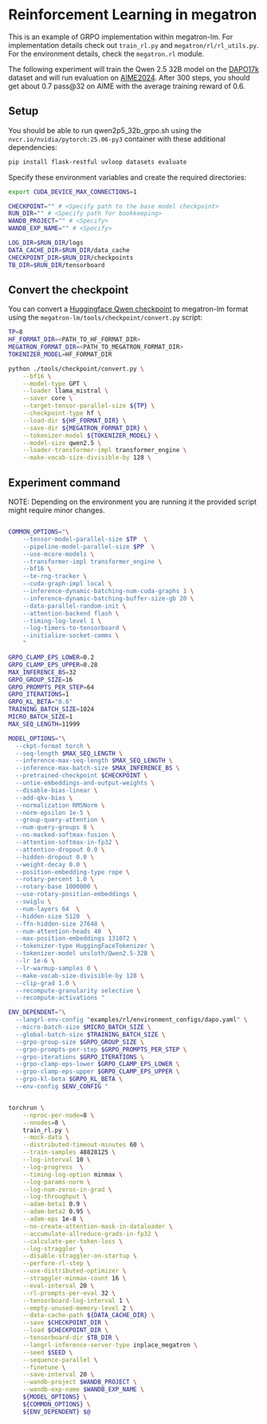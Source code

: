 # Reinforcement Learning in megatron

This is an example of GRPO implementation within megatron-lm.
For implementation details check out `train_rl.py` and `megatron/rl/rl_utils.py`.
For the environment details, check the `megatron.rl` module.

The following experiment will train the Qwen 2.5 32B model on the [DAPO17k](https://huggingface.co/datasets/BytedTsinghua-SIA/DAPO-Math-17k) dataset and will run evaluation on [AIME2024](https://huggingface.co/datasets/Maxwell-Jia/AIME_2024).
After 300 steps, you should get about 0.7 pass@32 on AIME with the average training reward of 0.6. 

## Setup

You should be able to run qwen2p5_32b_grpo.sh using the `nvcr.io/nvidia/pytorch:25.06-py3` container with these additional dependencies:

```bash
pip install flask-restful uvloop datasets evaluate
```

Specify these environment variables and create the required directories:

```bash
export CUDA_DEVICE_MAX_CONNECTIONS=1

CHECKPOINT="" # <Specify path to the base model checkpoint>
RUN_DIR="" # <Specify path for bookkeeping>
WANDB_PROJECT="" # <Specify>
WANDB_EXP_NAME="" # <Specify>

LOG_DIR=$RUN_DIR/logs
DATA_CACHE_DIR=$RUN_DIR/data_cache
CHECKPOINT_DIR=$RUN_DIR/checkpoints
TB_DIR=$RUN_DIR/tensorboard
```

## Convert the checkpoint

You can convert a [Huggingface Qwen checkpoint](https://huggingface.co/Qwen/Qwen2.5-32B) to megatron-lm format using the `megatron-lm/tools/checkpoint/convert.py` script:

```bash
TP=8
HF_FORMAT_DIR=<PATH_TO_HF_FORMAT_DIR>
MEGATRON_FORMAT_DIR=<PATH_TO_MEGATRON_FORMAT_DIR>
TOKENIZER_MODEL=HF_FORMAT_DIR

python ./tools/checkpoint/convert.py \
    --bf16 \
    --model-type GPT \
    --loader llama_mistral \
    --saver core \
    --target-tensor-parallel-size ${TP} \
    --checkpoint-type hf \
    --load-dir ${HF_FORMAT_DIR} \
    --save-dir ${MEGATRON_FORMAT_DIR} \
    --tokenizer-model ${TOKENIZER_MODEL} \
    --model-size qwen2.5 \
    --loader-transformer-impl transformer_engine \
    --make-vocab-size-divisible-by 128 \
```

## Experiment command

NOTE: Depending on the environment you are running it the provided script might require minor changes.

```bash

COMMON_OPTIONS="\
    --tensor-model-parallel-size $TP  \
    --pipeline-model-parallel-size $PP  \
    --use-mcore-models \
    --transformer-impl transformer_engine \
    --bf16 \
    --te-rng-tracker \
    --cuda-graph-impl local \
    --inference-dynamic-batching-num-cuda-graphs 1 \
    --inference-dynamic-batching-buffer-size-gb 20 \
    --data-parallel-random-init \
    --attention-backend flash \
    --timing-log-level 1 \
    --log-timers-to-tensorboard \
    --initialize-socket-comms \
    "

GRPO_CLAMP_EPS_LOWER=0.2
GRPO_CLAMP_EPS_UPPER=0.28
MAX_INFERENCE_BS=32
GRPO_GROUP_SIZE=16
GRPO_PROMPTS_PER_STEP=64
GRPO_ITERATIONS=1
GRPO_KL_BETA="0.0"
TRAINING_BATCH_SIZE=1024
MICRO_BATCH_SIZE=1
MAX_SEQ_LENGTH=11999

MODEL_OPTIONS="\
  --ckpt-format torch \
  --seq-length $MAX_SEQ_LENGTH \
  --inference-max-seq-length $MAX_SEQ_LENGTH \
  --inference-max-batch-size $MAX_INFERENCE_BS \
  --pretrained-checkpoint $CHECKPOINT \
  --untie-embeddings-and-output-weights \
  --disable-bias-linear \
  --add-qkv-bias \
  --normalization RMSNorm \
  --norm-epsilon 1e-5 \
  --group-query-attention \
  --num-query-groups 8 \
  --no-masked-softmax-fusion \
  --attention-softmax-in-fp32 \
  --attention-dropout 0.0 \
  --hidden-dropout 0.0 \
  --weight-decay 0.0 \
  --position-embedding-type rope \
  --rotary-percent 1.0 \
  --rotary-base 1000000 \
  --use-rotary-position-embeddings \
  --swiglu \
  --num-layers 64  \
  --hidden-size 5120  \
  --ffn-hidden-size 27648 \
  --num-attention-heads 40  \
  --max-position-embeddings 131072 \
  --tokenizer-type HuggingFaceTokenizer \
  --tokenizer-model unsloth/Qwen2.5-32B \
  --lr 1e-6 \
  --lr-warmup-samples 0 \
  --make-vocab-size-divisible-by 128 \
  --clip-grad 1.0 \
  --recompute-granularity selective \
  --recompute-activations "

ENV_DEPENDENT="\
  --langrl-env-config "examples/rl/environment_configs/dapo.yaml" \
  --micro-batch-size $MICRO_BATCH_SIZE \
  --global-batch-size $TRAINING_BATCH_SIZE \
  --grpo-group-size $GRPO_GROUP_SIZE \
  --grpo-prompts-per-step $GRPO_PROMPTS_PER_STEP \
  --grpo-iterations $GRPO_ITERATIONS \
  --grpo-clamp-eps-lower $GRPO_CLAMP_EPS_LOWER \
  --grpo-clamp-eps-upper $GRPO_CLAMP_EPS_UPPER \
  --grpo-kl-beta $GRPO_KL_BETA \
  --env-config $ENV_CONFIG "


torchrun \
    --nproc-per-node=8 \
    --nnodes=8 \
    train_rl.py \
    --mock-data \
    --distributed-timeout-minutes 60 \
    --train-samples 48828125 \
    --log-interval 10 \
    --log-progress  \
    --timing-log-option minmax \
    --log-params-norm \
    --log-num-zeros-in-grad \
    --log-throughput \
    --adam-beta1 0.9 \
    --adam-beta2 0.95 \
    --adam-eps 1e-8 \
    --no-create-attention-mask-in-dataloader \
    --accumulate-allreduce-grads-in-fp32 \
    --calculate-per-token-loss \
    --log-straggler \
    --disable-straggler-on-startup \
    --perform-rl-step \
    --use-distributed-optimizer \
    --straggler-minmax-count 16 \
    --eval-interval 20 \
    --rl-prompts-per-eval 32 \
    --tensorboard-log-interval 1 \
    --empty-unused-memory-level 2 \
    --data-cache-path ${DATA_CACHE_DIR} \
    --save $CHECKPOINT_DIR \
    --load $CHECKPOINT_DIR \
    --tensorboard-dir $TB_DIR \
    --langrl-inference-server-type inplace_megatron \
    --seed $SEED \
    --sequence-parallel \
    --finetune \
    --save-interval 20 \
    --wandb-project $WANDB_PROJECT \
    --wandb-exp-name $WANDB_EXP_NAME \
    ${MODEL_OPTIONS} \
    ${COMMON_OPTIONS} \
    ${ENV_DEPENDENT} $@
```
